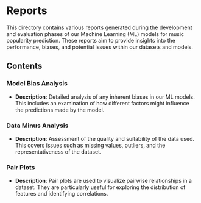 # Reports

This directory contains various reports generated during the development and evaluation phases of our Machine Learning (ML) models for music popularity prediction. These reports aim to provide insights into the performance, biases, and potential issues within our datasets and models.

## Contents

### Model Bias Analysis
- **Description**: Detailed analysis of any inherent biases in our ML models. This includes an examination of how different factors might influence the predictions made by the model.

### Data Minus Analysis
- **Description**: Assessment of the quality and suitability of the data used. This covers issues such as missing values, outliers, and the representativeness of the dataset.

### Pair Plots
- **Description**: Pair plots are used to visualize pairwise relationships in a dataset. They are particularly useful for exploring the distribution of features and identifying correlations.
